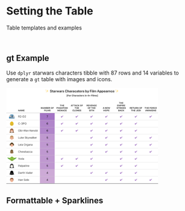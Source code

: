# Setting the Table
Table templates and examples

<br>

## gt Example

Use `dplyr` starwars characters tibble with 87 rows and 14 variables to generate a `gt` table with images and icons. 

  <img src="Images/starwars_gt.png" width="80%" height="80%">

<br>
 
## Formattable + Sparklines

 
<br>
